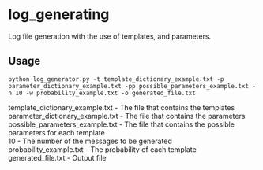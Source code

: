 # log_generating
Log file generation with the use of templates, and parameters.

## Usage
```
python log_generator.py -t template_dictionary_example.txt -p parameter_dictionary_example.txt -pp possible_parameters_example.txt -n 10 -w probability_example.txt -o generated_file.txt
```

template_dictionary_example.txt - The file that contains the templates  
parameter_dictionary_example.txt - The file that contains the parameters  
possible_parameters_example.txt - The file that contains the possible parameters for each template  
10 - The number of the messages to be generated  
probability_example.txt - The probability of each template  
generated_file.txt - Output file  
